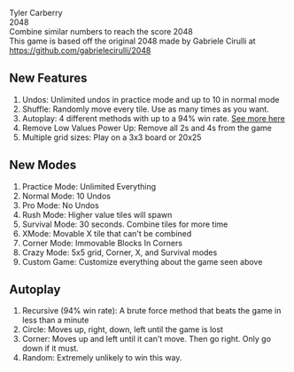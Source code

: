 Tyler Carberry  
2048  
Combine similar numbers to reach the score 2048  
This game is based off the original 2048 made by Gabriele Cirulli
at https://github.com/gabrielecirulli/2048


## New Features

1. Undos: Unlimited undos in practice mode and up to 10 in normal mode
2. Shuffle: Randomly move every tile. Use as many times as you want.
3. Autoplay: 4 different methods with up to a 94% win rate. [See more here](https://github.com/tytan34/2048/blob/master/README.md# "Autoplay")
4. Remove Low Values Power Up: Remove all 2s and 4s from the game 
5. Multiple grid sizes: Play on a 3x3 board or 20x25


## New Modes

1. Practice Mode: Unlimited Everything
2. Normal Mode: 10 Undos
3. Pro Mode: No Undos
4. Rush Mode:	Higher value tiles will spawn
5. Survival Mode: 30 seconds. Combine tiles for more time
6. XMode: Movable X tile that can't be combined
7. Corner Mode: Immovable Blocks In Corners
8. Crazy Mode: 5x5 grid, Corner, X, and Survival modes
9. Custom Game: Customize everything about the game seen above

## Autoplay 

1. Recursive (94% win rate): A brute force method that beats the game in less than a minute
2. Circle: Moves up, right, down, left until the game is lost
3. Corner: Moves up and left until it can't move. Then go right. Only go down if it must.
4. Random: Extremely unlikely to win this way.
